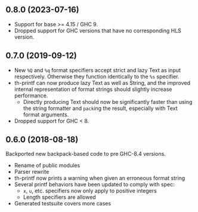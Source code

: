 ## 0.8.0 (2023-07-16)

- Support for base >= 4.15 / GHC 9.
- Dropped support for GHC versions that have no corresponding HLS version.

## 0.7.0 (2019-09-12)

- New `%Q` and `%q` format specifiers accept strict and lazy Text as input
  respectively. Otherwise they function identically to the `%s` specifier.
- th-printf can now produce lazy Text as well as String, and the improved
  internal representation of format strings should slightly increase performance.
  - Directly producing Text should now be significantly faster than using the
    string formatter and `pack`ing the result, especially with Text format arguments.
- Dropped support for GHC < 8.

## 0.6.0 (2018-08-18)

Backported new backpack-based code to pre GHC-8.4 versions.

- Rename of public modules
- Parser rewrite
- th-printf now prints a warning when given an erroneous format string
- Several printf behaviors have been updated to comply with spec:
  - `x`, `u`, etc. specifiers now only apply to positive integers
  - Length specifiers are allowed
- Generated testsuite covers more cases
